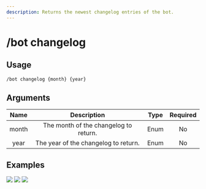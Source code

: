 ```yaml
---
description: Returns the newest changelog entries of the bot.
---
```


# /bot changelog

## Usage

```
/bot changelog {month} {year}
```

## Arguments

| Name  | Description                           | Type | Required |
| :---: | :-----------------------------------: | :--: | :------: |
| month | The month of the changelog to return. | Enum | No       |
| year  | The year of the changelog to return.  | Enum | No       |

## Examples

![](https://forkman.vercel.app/_media/examples/bot/changelog-0.png)
![](https://forkman.vercel.app/_media/examples/bot/changelog-1.png)
![](https://forkman.vercel.app/_media/examples/bot/changelog-2.png)